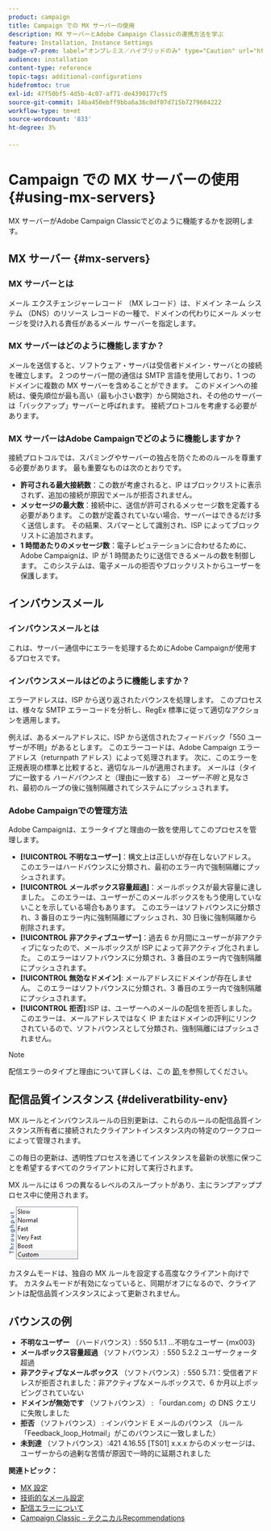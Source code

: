 ```yaml
---
product: campaign
title: Campaign での MX サーバーの使用
description: MX サーバーとAdobe Campaign Classicの連携方法を学ぶ
feature: Installation, Instance Settings
badge-v7-prem: label="オンプレミス／ハイブリッドのみ" type="Caution" url="https://experienceleague.adobe.com/docs/campaign-classic/using/installing-campaign-classic/architecture-and-hosting-models/hosting-models-lp/hosting-models.html?lang=ja" tooltip="オンプレミスデプロイメントとハイブリッドデプロイメントにのみ適用されます"
audience: installation
content-type: reference
topic-tags: additional-configurations
hidefromtoc: true
exl-id: 47f50bf5-4d5b-4c07-af71-de4390177cf5
source-git-commit: 14ba450ebff9bba6a36c0df07d715b7279604222
workflow-type: tm+mt
source-wordcount: '833'
ht-degree: 3%

---
```


# Campaign での MX サーバーの使用 {#using-mx-servers}



MX サーバーがAdobe Campaign Classicでどのように機能するかを説明します。

## MX サーバー {#mx-servers}

### MX サーバーとは

メール エクスチェンジャーレコード （MX レコード）は、ドメイン ネーム システム （DNS）のリソース レコードの一種で、ドメインの代わりにメール メッセージを受け入れる責任があるメール サーバーを指定します。

### MX サーバーはどのように機能しますか？

メールを送信すると、ソフトウェア・サーバは受信者ドメイン・サーバとの接続を確立します。 2 つのサーバー間の通信は SMTP 言語を使用しており、1 つのドメインに複数の MX サーバーを含めることができます。 このドメインへの接続は、優先順位が最も高い（最も小さい数字）から開始され、その他のサーバーは「バックアップ」サーバーと呼ばれます。 接続プロトコルを考慮する必要があります。

### MX サーバーはAdobe Campaignでどのように機能しますか？

接続プロトコルでは、スパミングやサーバーの独占を防ぐためのルールを尊重する必要があります。 最も重要なものは次のとおりです。

* **許可される最大接続数**：この数が考慮されると、IP はブロックリストに表示されず、追加の接続が原因でメールが拒否されません。
* **メッセージの最大数**：接続中に、送信が許可されるメッセージ数を定義する必要があります。 この数が定義されていない場合、サーバーはできるだけ多く送信します。 その結果、スパマーとして識別され、ISP によってブロックリストに追加されます。
* **1 時間あたりのメッセージ数**：電子レピュテーションに合わせるために、Adobe Campaignは、IP が 1 時間あたりに送信できるメールの数を制御します。 このシステムは、電子メールの拒否やブロックリストからユーザーを保護します。

## インバウンスメール

### インバウンスメールとは

これは、サーバー通信中にエラーを処理するためにAdobe Campaignが使用するプロセスです。

### インバウンスメールはどのように機能しますか？

エラーアドレスは、ISP から送り返されたバウンスを処理します。 このプロセスは、様々な SMTP エラーコードを分析し、RegEx 標準に従って適切なアクションを適用します。

例えば、あるメールアドレスに、ISP から送信されたフィードバック「550 ユーザーが不明」があるとします。 このエラーコードは、Adobe Campaign エラーアドレス（returnpath アドレス）によって処理されます。 次に、このエラーを正規表現の標準と比較すると、適切なルールが適用されます。 メールは（タイプに一致する *ハードバウンス* と（理由に一致する） *ユーザー不明* と見なされ、最初のループの後に強制隔離されてシステムにプッシュされます。

### Adobe Campaignでの管理方法

Adobe Campaignは、エラータイプと理由の一致を使用してこのプロセスを管理します。

* **[!UICONTROL 不明なユーザー]**：構文上は正しいが存在しないアドレス。 このエラーはハードバウンスに分類され、最初のエラー内で強制隔離にプッシュされます。
* **[!UICONTROL メールボックス容量超過]**：メールボックスが最大容量に達しました。 このエラーは、ユーザーがこのメールボックスをもう使用していないことを示している場合もあります。 このエラーはソフトバウンスに分類され、3 番目のエラー内に強制隔離にプッシュされ、30 日後に強制隔離から削除されます。
* **[!UICONTROL 非アクティブユーザー]**：過去 6 か月間にユーザーが非アクティブになったので、メールボックスが ISP によって非アクティブ化されました。 このエラーはソフトバウンスに分類され、3 番目のエラー内で強制隔離にプッシュされます。
* **[!UICONTROL 無効なドメイン]**: メールアドレスにドメインが存在しません。 このエラーはソフトバウンスに分類され、3 番目のエラー内で強制隔離にプッシュされます。
* **[!UICONTROL 拒否]**:ISP は、ユーザーへのメールの配信を拒否しました。 このエラーは、メールアドレスではなく IP またはドメインの評判にリンクされているので、ソフトバウンスとして分類され、強制隔離にはプッシュされません。

>[!NOTE]
>
>配信エラーのタイプと理由について詳しくは、この [ 節 ](../../delivery/using/understanding-delivery-failures.md#delivery-failure-types-and-reasons) を参照してください。

## 配信品質インスタンス {#deliveratbility-env}

MX ルールとインバウンスルールの日別更新は、これらのルールの配信品質インスタンス所有者に接続されたクライアントインスタンス内の特定のワークフローによって管理されます。

この毎日の更新は、透明性プロセスを通じてインスタンスを最新の状態に保つことを希望するすべてのクライアントに対して実行されます。

MX ルールには 6 つの異なるレベルのスループットがあり、主にランプアッププロセス中に使用されます。

![](assets/mx-rules-throughput.png)

カスタムモードは、独自の MX ルールを設定する高度なクライアント向けです。 カスタムモードが有効になっていると、同期がオフになるので、クライアントは配信品質インスタンスによって更新されません。

## バウンスの例

* **不明なユーザー** （ハードバウンス）: 550 5.1.1 ...不明なユーザー {mx003}
* **メールボックス容量超過** （ソフトバウンス）: 550 5.2.2 ユーザークォータ超過
* **非アクティブなメールボックス** （ソフトバウンス）: 550 5.7.1：受信者アドレスが拒否されました：非アクティブなメールボックスで、6 か月以上ポッピングされていない
* **ドメインが無効です** （ソフトバウンス） : 「ourdan.com」の DNS クエリに失敗しました
* **拒否** （ソフトバウンス） : インバウンド E メールのバウンス （ルール「Feedback_loop_Hotmail」がこのバウンスに一致しました）
* **未到達** （ソフトバウンス）:421 4.16.55 [TS01] x.x.x からのメッセージは、ユーザーからの過剰な苦情が原因で一時的に延期されました

**関連トピック：**
* [MX 設定](../../installation/using/email-deliverability.md#mx-configuration)
* [技術的なメール設定](../../installation/using/email-deliverability.md)
* [配信エラーについて](../../delivery/using/understanding-delivery-failures.md)
* [Campaign Classic - テクニカルRecommendations](https://experienceleague.adobe.com/docs/deliverability-learn/deliverability-best-practice-guide/additional-resources/campaign/acc-technical-recommendations.html)
